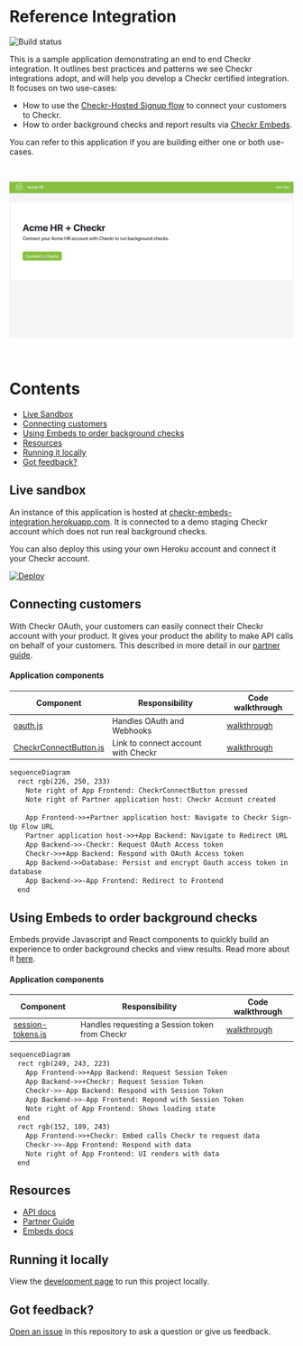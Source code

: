 # Reference Integration

![Build status](https://github.com/checkr/embeds-reference-integration/actions/workflows/main.js.yml/badge.svg?branch=main)

This is a sample application demonstrating an end to end Checkr integration. It
outlines best practices and patterns we see Checkr integrations adopt, and will
help you develop a Checkr certified integration. It focuses on two use-cases:

- How to use the
  [Checkr-Hosted Signup flow](https://docs.checkr.com/partners/#section/Getting-Started/Connect-your-customers-to-Checkr)
  to connect your customers to Checkr.
- How to order background checks and report results via
  [Checkr Embeds](https://docs.checkr.com/embeds).

You can refer to this application if you are building either one or both
use-cases.

<br />

![Demo](docs/images/demo.gif)

<br />

# Contents

- [Live Sandbox](#live-sandbox)
- [Connecting customers](#connecting-customers)
- [Using Embeds to order background checks](#using-embeds)
- [Resources](#resources)
- [Running it locally](#running-it-locally)
- [Got feedback?](#got-feedback)

## Live sandbox

An instance of this application is hosted at
[checkr-embeds-integration.herokuapp.com](https://checkr-embeds-integration.herokuapp.com).
It is connected to a demo staging Checkr account which does not run real
background checks.

You can also deploy this using your own Heroku account and connect it your
Checkr account.

[![Deploy](https://www.herokucdn.com/deploy/button.svg)](https://heroku.com/deploy)

## Connecting customers

With Checkr OAuth, your customers can easily connect their Checkr account with
your product. It gives your product the ability to make API calls on behalf of
your customers. This described in more detail in our
[partner guide](https://docs.checkr.com/partners/#section/Getting-Started/Connect-your-customers-to-Checkr).

#### Application components

| Component                                                                                                                                       | Responsibility                      | Code walkthrough                                                                      |
| ----------------------------------------------------------------------------------------------------------------------------------------------- | ----------------------------------- | ------------------------------------------------------------------------------------- |
| [oauth.js](https://github.com/checkr/embeds-reference-integration/blob/main/routes/oauth.js)                                                    | Handles OAuth and Webhooks          | [walkthrough](https://checkr-embeds-integration.herokuapp.com/docs/routes/oauth.html) |
| [CheckrConnectButton.js](https://github.com/checkr/embeds-reference-integration/blob/main/client/src/components/account/CheckrConnectButton.js) | Link to connect account with Checkr | [walkthrough](https://checkr-embeds-integration.herokuapp.com/docs/routes/oauth.html) |

```mermaid
sequenceDiagram
  rect rgb(226, 250, 233)
    Note right of App Frontend: CheckrConnectButton pressed
    Note right of Partner application host: Checkr Account created

    App Frontend->>+Partner application host: Navigate to Checkr Sign-Up Flow URL
    Partner application host->>+App Backend: Navigate to Redirect URL
    App Backend->>-Checkr: Request OAuth Access token
    Checkr->>+App Backend: Respond with OAuth Access token
    App Backend->>Database: Persist and encrypt Oauth access token in database
    App Backend->>-App Frontend: Redirect to Frontend
  end
```

## Using Embeds to order background checks

Embeds provide Javascript and React components to quickly build an experience to
order background checks and view results. Read more about it
[here](https://docs.checkr.com/embeds/).

#### Application components

| Component                                                                                                      | Responsibility                                 | Code walkthrough                                                                               |
| -------------------------------------------------------------------------------------------------------------- | ---------------------------------------------- | ---------------------------------------------------------------------------------------------- |
| [session-tokens.js](https://github.com/checkr/embeds-reference-integration/blob/main/routes/session-tokens.js) | Handles requesting a Session token from Checkr | [walkthrough](https://checkr-embeds-integration.herokuapp.com/docs/routes/session-tokens.html) |

```mermaid
sequenceDiagram
  rect rgb(249, 243, 223)
    App Frontend->>+App Backend: Request Session Token
    App Backend->>+Checkr: Request Session Token
    Checkr->>-App Backend: Respond with Session Token
    App Backend->>-App Frontend: Repond with Session Token
    Note right of App Frontend: Shows loading state
  end
  rect rgb(152, 189, 243)
    App Frontend->>+Checkr: Embed calls Checkr to request data
    Checkr->>-App Frontend: Respond with data
    Note right of App Frontend: UI renders with data
  end
```

## Resources

- [API docs](https://docs.checkr.com)
- [Partner Guide](https://docs.checkr.com/partners)
- [Embeds docs](https://docs.checkr.com/embeds)

## Running it locally

View the [development page](docs/Developing.md) to run this project locally.

## Got feedback?

[Open an issue](https://github.com/checkr/embeds-reference-integration/issues)
in this repository to ask a question or give us feedback.
